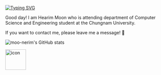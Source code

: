 [![Typing SVG](https://readme-typing-svg.herokuapp.com?font=JetBrains+Mono&color=%23FF00B5&size=40&center=true&vCenter=true&lines=Hi+there%F0%9F%91%8B;I'm+HEARIM!%F0%9F%91%A9%F0%9F%8F%BB%E2%80%8D%F0%9F%92%BB)](https://git.io/typing-svg)

Good day! I am Hearim Moon who is attending department of Computer Science and Engineering student at the Chungnam University. 

If you want to contact me, please leave me a message! 📩 

![moo-nerim's GitHub stats](https://github-readme-stats.vercel.app/api?username=moo-nerim&show_icons=true&theme=gruvbox)
<div style="display: flex;"><img src="https://techstack-generator.vercel.app/js-icon.svg" alt="icon" width="65" style="width: 65px; height: 65px; margin-right: 0px; margin-bottom: 50px;" />
<!--
**moo-nerim/moo-nerim** is a ✨ _special_ ✨ repository because its `README.md` (this file) appears on your GitHub profile.

Here are some ideas to get you started:

- 🔭 I’m currently working on ...
- 🌱 I’m currently learning ...
- 👯 I’m looking to collaborate on ...
- 🤔 I’m looking for help with ...
- 💬 Ask me about ...
- 📫 How to reach me: ...
- 😄 Pronouns: ...
- ⚡ Fun fact: ...
-->
